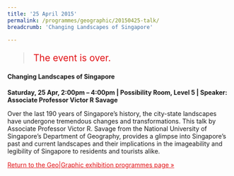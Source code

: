 ```yaml
---
title: '25 April 2015'
permalink: /programmes/geographic/20150425-talk/
breadcrumb: 'Changing Landscapes of Singapore'

---
```



<blockquote style="color: #E21216; font-size: 150%;">The event is over.</blockquote>

#### Changing Landscapes of Singapore

__Saturday, 25 Apr, 2:00pm – 4:00pm &#124; Possibility Room, Level 5 &#124; Speaker: Associate Professor Victor R Savage__

Over the last 190 years of Singapore’s history, the city-state landscapes have undergone tremendous changes and transformations. This talk by Associate Professor Victor R. Savage from the National University of Singapore’s Department of Geography, provides a glimpse into Singapore’s past and current landscapes and their implications in the imageability and legibility of Singapore to residents and tourists alike.

<a href="/exhibitions/past-exhibitions/geographic/programmes/" style="color:#E21216;">Return to the Geo&#124;Graphic exhibition programmes page &#187;</a>